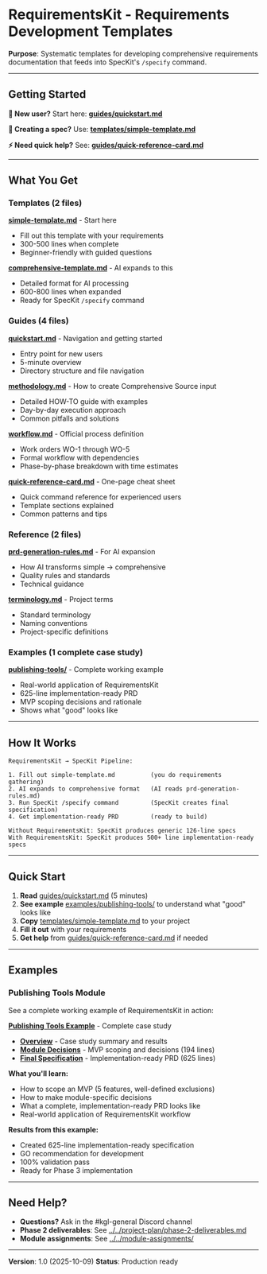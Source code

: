 # RequirementsKit - Requirements Development Templates

**Purpose**: Systematic templates for developing comprehensive requirements documentation that feeds into SpecKit's `/specify` command.

---

## Getting Started

**🚀 New user?** Start here: **[guides/quickstart.md](guides/quickstart.md)**

**📝 Creating a spec?** Use: **[templates/simple-template.md](templates/simple-template.md)**

**⚡ Need quick help?** See: **[guides/quick-reference-card.md](guides/quick-reference-card.md)**

---

## What You Get

### Templates (2 files)

**[simple-template.md](templates/simple-template.md)** - Start here
- Fill out this template with your requirements
- 300-500 lines when complete
- Beginner-friendly with guided questions

**[comprehensive-template.md](templates/comprehensive-template.md)** - AI expands to this
- Detailed format for AI processing
- 600-800 lines when expanded
- Ready for SpecKit `/specify` command

### Guides (4 files)

**[quickstart.md](guides/quickstart.md)** - Navigation and getting started
- Entry point for new users
- 5-minute overview
- Directory structure and file navigation

**[methodology.md](guides/methodology.md)** - How to create Comprehensive Source input
- Detailed HOW-TO guide with examples
- Day-by-day execution approach
- Common pitfalls and solutions

**[workflow.md](guides/workflow.md)** - Official process definition
- Work orders WO-1 through WO-5
- Formal workflow with dependencies
- Phase-by-phase breakdown with time estimates

**[quick-reference-card.md](guides/quick-reference-card.md)** - One-page cheat sheet
- Quick command reference for experienced users
- Template sections explained
- Common patterns and tips

### Reference (2 files)

**[prd-generation-rules.md](reference/prd-generation-rules.md)** - For AI expansion
- How AI transforms simple → comprehensive
- Quality rules and standards
- Technical guidance

**[terminology.md](reference/terminology.md)** - Project terms
- Standard terminology
- Naming conventions
- Project-specific definitions

### Examples (1 complete case study)

**[publishing-tools/](examples/publishing-tools/)** - Complete working example
- Real-world application of RequirementsKit
- 625-line implementation-ready PRD
- MVP scoping decisions and rationale
- Shows what "good" looks like

---

## How It Works

```
RequirementsKit → SpecKit Pipeline:

1. Fill out simple-template.md          (you do requirements gathering)
2. AI expands to comprehensive format   (AI reads prd-generation-rules.md)
3. Run SpecKit /specify command         (SpecKit creates final specification)
4. Get implementation-ready PRD         (ready to build)

Without RequirementsKit: SpecKit produces generic 126-line specs
With RequirementsKit: SpecKit produces 500+ line implementation-ready specs
```

---

## Quick Start

1. **Read** [guides/quickstart.md](guides/quickstart.md) (5 minutes)
2. **See example** [examples/publishing-tools/](examples/publishing-tools/) to understand what "good" looks like
3. **Copy** [templates/simple-template.md](templates/simple-template.md) to your project
4. **Fill it out** with your requirements
5. **Get help** from [guides/quick-reference-card.md](guides/quick-reference-card.md) if needed

---

## Examples

### Publishing Tools Module

See a complete working example of RequirementsKit in action:

**[Publishing Tools Example](examples/publishing-tools/)** - Complete case study
- **[Overview](examples/publishing-tools/README.md)** - Case study summary and results
- **[Module Decisions](examples/publishing-tools/decisions.md)** - MVP scoping and decisions (194 lines)
- **[Final Specification](examples/publishing-tools/final-spec.md)** - Implementation-ready PRD (625 lines)

**What you'll learn:**
- How to scope an MVP (5 features, well-defined exclusions)
- How to make module-specific decisions
- What a complete, implementation-ready PRD looks like
- Real-world application of RequirementsKit workflow

**Results from this example:**
- Created 625-line implementation-ready specification
- GO recommendation for development
- 100% validation pass
- Ready for Phase 3 implementation

---

## Need Help?

- **Questions?** Ask in the #kgl-general Discord channel
- **Phase 2 deliverables**: See [../../project-plan/phase-2-deliverables.md](../../project-plan/phase-2-deliverables.md)
- **Module assignments**: See [../../module-assignments/](../../module-assignments/)

---

**Version**: 1.0 (2025-10-09)
**Status**: Production ready

